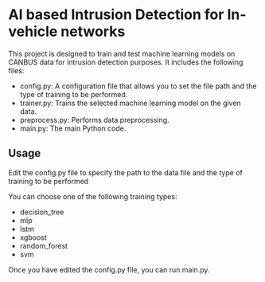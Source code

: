 # AI based Intrusion Detection for In-vehicle networks
This project is designed to train and test machine learning models on CANBUS data for intrusion detection purposes. It includes the following files:

- config.py: A configuration file that allows you to set the file path and the type of training to be performed.
- trainer.py: Trains the selected machine learning model on the given data.
- preprocess.py: Performs data preprocessing.
- main.py: The main Python code.

## Usage
 Edit the config.py file to specify the path to the data file and the type of training to be performed

You can choose one of the following training types:
- decision_tree
- mlp
- lstm
- xgboost
- random_forest
- svm

Once you have edited the config.py file, you can run main.py.
